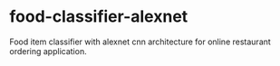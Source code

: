 # food-classifier-alexnet
Food item classifier with alexnet cnn architecture for online restaurant ordering application. 
